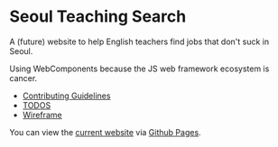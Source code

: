 # Seoul Teaching Search
A (future) website to help English teachers find jobs that don't suck in Seoul.

Using WebComponents because the JS web framework ecosystem is cancer.

* [Contributing Guidelines](CONTRIBUTING.md)
* [TODOS](TODOS.md)
* [Wireframe](doc/wireframes/home.png)

You can view the [current website](https://thebeege.github.io/seoul_teaching_search/) via [Github Pages](https://pages.github.com/).
